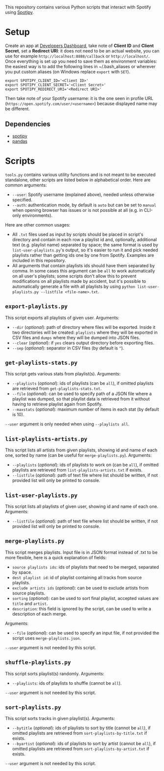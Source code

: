 This repository contains various Python scripts that interact with Spotify using [Spotipy](https://spotipy.readthedocs.io/).

# Setup
Create an app at [Developers Dashboard](https://developer.spotify.com/dashboard/), take note of **Client ID** and **Client Secret**, set a **Redirect URI**: it does not need to be an actual website, you can use for example `http://localhost:8888/callback` or `http://localhost/`. Once everything is set up you need to save them as environment variables: the easiest way is to add the following lines in ~/.bash_aliases or wherever you put custom aliases (on Windows replace `export` with `SET`).
```
export SPOTIPY_CLIENT_ID='<Client ID>'
export SPOTIPY_CLIENT_SECRET='<Client Secret>'
export SPOTIPY_REDIRECT_URI='<Redirect URI>'
```
Then take note of your Spotify username: it is the one seen in profile URL (`https://open.spotify.com/user/<username>`) because displayed name may be different.

## Dependencies
- [spotipy](https://spotipy.readthedocs.io/)
- [pandas](https://pandas.pydata.org/)

# Scripts
`tools.py` contains various utility functions and is not meant to be executed standalone, other scripts are listed below in alphabetical order. Here are common arguments:
- `--user`: Spotify username (explained above), needed unless otherwise specified.
- `--auth`: authentication mode, by default is `auto` but can be set to `manual` when opening browser has issues or is not possible at all (e.g. in CLI-only environments).

Here are other common usages:
- All `.txt` files used as input by scripts should be placed in script's directory and contain in each row a playlist id and, optionally, additional text (e.g. playlist name) separated by space; the same format is used by `list-user-playlists.py`'s output, so it's easier to run it and pick needed playlists rather than getting ids one by one from Spotify. Examples are included in this repository.
- All arguments that contain playlists ids should have them separated by comma. In some cases this argument can be `all` to work automatically on all user's playlists; some scripts don't allow this to prevent modifications on all playlists made by accident, but it's possible to automatically generate a file with all playlists by using `python list-user-playlists.py --listfile <file-name>.txt`.

## `export-playlists.py`
This script exports all playlists of given user. Arguments:
- `--dir` (_optional_): path of directory where files will be exported. Inside it two directories will be created: `playlists` where they will be exported in CSV files and `dumps` where they will be dumped into JSON files.
- `--clear` (_optional_): if `yes` clears output directory before exporting files.
- `--sep` (_optional_): separator in CSV files (by default is `^`).

## `get-playlists-stats.py`
This script gets various stats from playlist(s). Arguments:
- `--playlists` (_optional_): ids of playlists (can be `all`), if omitted playlists are retrieved from `get-playlists-stats.txt`.
- `--file` (_optional_): can be used to specify path of a JSON file where a playlist was dumped, so that playlist data is retrieved from it without having to retrieve playlist again from Spotify.
- `--maxstats` (_optional_): maximum number of items in each stat (by default is 10).

`--user` argument is only needed when using `--playlists all`.

## `list-playlists-artists.py`
This script lists all artists from given playlists, showing id and name of each one, sorted by name (can be useful for `merge-playlists.py`). Arguments:
- `--playlists` (_optional_): ids of playlists to work on (can be `all`), if omitted playlists are retrieved from `list-playlists-artists.txt` if exists.
- `--listfile` (_optional_): path of text file where list should be written, if not provided list will only be printed to console.

## `list-user-playlists.py`
This script lists all playlists of given user, showing id and name of each one. Arguments:
- `--listfile` (_optional_): path of text file where list should be written, if not provided list will only be printed to console.

## `merge-playlists.py`
This script merges playlists. Input file is in JSON format instead of .txt to be more flexible, here is a quick explanation of fields:
- `source playlists ids`: ids of playlists that need to be merged, separated by space.
- `dest playlist id`: id of playlist containing all tracks from source playlists.
- `exclude artists ids` (_optional_): can be used to exclude artists from source playlists.
- `sorting` (_optional_): can be used to sort final playlist, accepted values are `title` and `artist`.
- `description`: this field is ignored by the script, can be used to write a description of each merge.

Arguments:
- `--file` (_optional_): can be used to specify an input file, if not provided the script uses `merge-playlists.json`.

`--user` argument is not needed by this script.

## `shuffle-playlists.py`
This script sorts playlist(s) randomly. Arguments:
- `--playlists`: ids of playlists to shuffle (cannot be `all`).

`--user` argument is not needed by this script.

## `sort-playlists.py`
This script sorts tracks in given playlist(s). Arguments:
- `--bytitle` (_optional_): ids of playlists to sort by title (cannot be `all`), if omitted playlists are retrieved from `sort-playlists-by-title.txt` if exists.
- `--byartist` (_optional_): ids of playlists to sort by artist (cannot be `all`), if omitted playlists are retrieved from `sort-playlists-by-artist.txt` if exists.

`--user` argument is not needed by this script.
